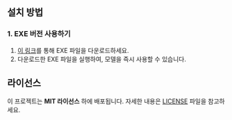 ## 설치 방법

### 1. EXE 버전 사용하기
1. [이 링크](
https://drive.google.com/file/d/1m4PPUO05-N1fPiwVjnXsOXIncSqr7Xg6/view?usp=drive_link)를 통해 EXE 파일을 다운로드하세요.
2. 다운로드한 EXE 파일을 실행하여, 모델을 즉시 사용할 수 있습니다.



## 라이선스

이 프로젝트는 **MIT 라이선스** 하에 배포됩니다. 자세한 내용은 [LICENSE](https://github.com/INSECT5386/MINDAI/blob/main/LICENCE) 파일을 참고하세요.
